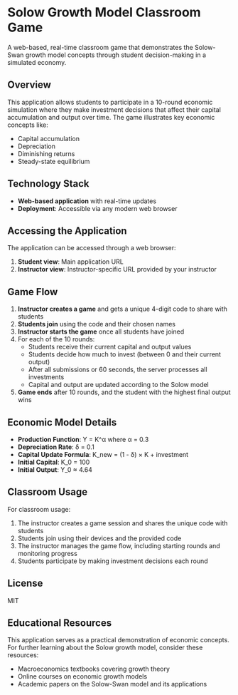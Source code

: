 # Solow Growth Model Classroom Game

A web-based, real-time classroom game that demonstrates the Solow-Swan growth model concepts through student decision-making in a simulated economy.

## Overview

This application allows students to participate in a 10-round economic simulation where they make investment decisions that affect their capital accumulation and output over time. The game illustrates key economic concepts like:

- Capital accumulation
- Depreciation
- Diminishing returns
- Steady-state equilibrium

## Technology Stack

- **Web-based application** with real-time updates
- **Deployment**: Accessible via any modern web browser

## Accessing the Application

The application can be accessed through a web browser:

1. **Student view**: Main application URL
2. **Instructor view**: Instructor-specific URL provided by your instructor

## Game Flow

1. **Instructor creates a game** and gets a unique 4-digit code to share with students
2. **Students join** using the code and their chosen names
3. **Instructor starts the game** once all students have joined
4. For each of the 10 rounds:
   - Students receive their current capital and output values
   - Students decide how much to invest (between 0 and their current output)
   - After all submissions or 60 seconds, the server processes all investments
   - Capital and output are updated according to the Solow model
5. **Game ends** after 10 rounds, and the student with the highest final output wins

## Economic Model Details

- **Production Function**: Y = K^α where α = 0.3
- **Depreciation Rate**: δ = 0.1
- **Capital Update Formula**: K_new = (1 - δ) × K + investment
- **Initial Capital**: K_0 = 100
- **Initial Output**: Y_0 ≈ 4.64

## Classroom Usage

For classroom usage:

1. The instructor creates a game session and shares the unique code with students
2. Students join using their devices and the provided code
3. The instructor manages the game flow, including starting rounds and monitoring progress
4. Students participate by making investment decisions each round

## License

MIT

## Educational Resources

This application serves as a practical demonstration of economic concepts. For further learning about the Solow growth model, consider these resources:

- Macroeconomics textbooks covering growth theory
- Online courses on economic growth models
- Academic papers on the Solow-Swan model and its applications